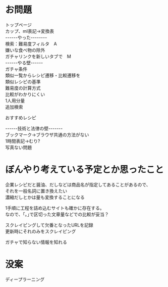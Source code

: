 # お問題
トップページ  
カップ、ml表記→変換表  
------やった--------  
検索：難易度フィルタ　A  
嫌いな食べ物の除外  
ガチャリンクを新しいタブで　M  
------やる壁------  
ガチャ条件  
類似一覧からレシピ遷移・比較遷移を  
類似レシピの基準  
難易度の計算方式  
比較がわかりにくい  
1人用分量  
追加検索

おすすめレシピ  

------技術と法律の壁-------  
ブックマーク→ブラウザ共通の方法がない  
1時間表記→むり?  
写真ない問題  



# ぼんやり考えている予定とか思ったこと
企業レシピだと醤油、だしなどは商品名が指定してあることがあるので、  
それを一般名詞に置き換えたい  
濃縮だしとかは量も変換することになる

1手順に工程を詰め込むサイトも確かに存在する。  
なので、｢。｣で区切った文章量などでの比較が妥当？

スクレイピングして欠番となったURLを記録  
更新時にそれのみをスクレイピング  

ガチャで知らない情報を知れる  

# 没案
ディープラーニング
